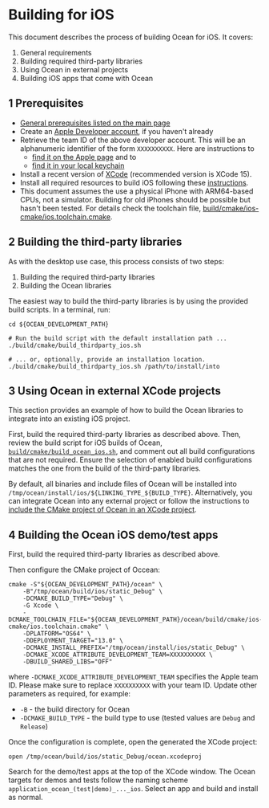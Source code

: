 # Building for iOS

This document describes the process of building Ocean for iOS. It covers:

1. General requirements
2. Building required third-party libraries
3. Using Ocean in external projects
4. Building iOS apps that come with Ocean

## 1 Prerequisites

* [General prerequisites listed on the main page](README.md)
* Create an [Apple Developer account](https://developer.apple.com/), if you haven't already
* Retrieve the team ID of the above developer account. This will be an alphanumeric identifier of the form `XXXXXXXXXX`. Here are instructions to
  * [find it on the Apple page](https://developer.apple.com/help/account/manage-your-team/locate-your-team-id) and to
  * [find it in your local keychain](https://stackoverflow.com/a/47732584)
* Install a recent version of [XCode](https://developer.apple.com/xcode/) (recommended version is XCode 15).
* Install all required resources to build iOS following these [instructions](https://developer.apple.com/documentation/safari-developer-tools/installing-xcode-and-simulators).
* This document assumes the use a physical iPhone with ARM64-based CPUs, not a simulator. Building for old iPhones should be possible but hasn't been tested. For details check the toolchain file, [build/cmake/ios-cmake/ios.toolchain.cmake](https://github.com/facebookresearch/ocean/blob/7eb6a04e60278185c3ebe469829f00fc7092b223/build/cmake/ios-cmake/ios.toolchain.cmake#L59-L60).

## 2 Building the third-party libraries

As with the desktop use case, this process consists of two steps:

1. Building the required third-party libraries
2. Building the Ocean libraries

The easiest way to build the third-party libraries is by using the provided build scripts. In a terminal, run:

```
cd ${OCEAN_DEVELOPMENT_PATH}

# Run the build script with the default installation path ...
./build/cmake/build_thirdparty_ios.sh

# ... or, optionally, provide an installation location.
./build/cmake/build_thirdparty_ios.sh /path/to/install/into
```

## 3 Using Ocean in external XCode projects

This section provides an example of how to build the Ocean libraries to integrate into an existing iOS project.

First, build the required third-party libraries as described above. Then, review the build script for iOS builds of Ocean, [`build/cmake/build_ocean_ios.sh`](3/build/cmake/build_ocean_ios.sh#L130-L134), and comment out all build configurations that are not required. Ensure the selection of enabled build configurations matches the one from the build of the third-party libraries.

By default, all binaries and include files of Ocean will be installed into `/tmp/ocean/install/ios/${LINKING_TYPE_${BUILD_TYPE}`. Alternatively, you can integrate Ocean into any external project or follow the instructions to [include the CMake project of Ocean in an XCode project](https://blog.tomtasche.at/2019/05/how-to-include-cmake-project-in-xcode.html).

## 4 Building the Ocean iOS demo/test apps

First, build the required third-party libraries as described above.

Then configure the CMake project of Occean:

```
cmake -S"${OCEAN_DEVELOPMENT_PATH}/ocean" \
    -B"/tmp/ocean/build/ios/static_Debug" \
    -DCMAKE_BUILD_TYPE="Debug" \
    -G Xcode \
    -DCMAKE_TOOLCHAIN_FILE="${OCEAN_DEVELOPMENT_PATH}/ocean/build/cmake/ios-cmake/ios.toolchain.cmake" \
    -DPLATFORM="OS64" \
    -DDEPLOYMENT_TARGET="13.0" \
    -DCMAKE_INSTALL_PREFIX="/tmp/ocean/install/ios/static_Debug" \
    -DCMAKE_XCODE_ATTRIBUTE_DEVELOPMENT_TEAM=XXXXXXXXXX \
    -DBUILD_SHARED_LIBS="OFF"
```

where `-DCMAKE_XCODE_ATTRIBUTE_DEVELOPMENT_TEAM` specifies the Apple team ID. Please make sure to replace `XXXXXXXXXX` with your team ID. Update other parameters as required, for example:

* `-B` - the build directory for Ocean
* `-DCMAKE_BUILD_TYPE` - the build type to use (tested values are `Debug` and `Release`)

Once the configuration is complete, open the generated the XCode project:

```
open /tmp/ocean/build/ios/static_Debug/ocean.xcodeproj
```

Search for the demo/test apps at the top of the XCode window. The Ocean targets for demos and tests follow the naming scheme `application_ocean_(test|demo)_..._ios`. Select an app and build and install as normal.
